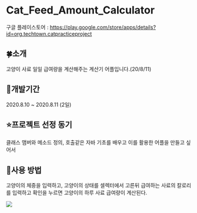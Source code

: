 # Cat_Feed_Amount_Calculator
구글 플레이스토어 : https://play.google.com/store/apps/details?id=org.techtown.catpracticeproject

## 🍀소개
고양이 사료 일일 급여량을 계산해주는 계산기 어플입니다.(20/8/11)

## 🌱개발기간
2020.8.10 ~ 2020.8.11 (2일)

## ⭐프로젝트 선정 동기
클래스 맴버와 메소드 정의, 호출같은 자바 기초를 배우고 이를 활용한 어플을 만들고 싶어서 

## 🤔사용 방법
고양이의 체중을 입력하고, 고양이의 상태를 셀렉터에서 고른뒤 급여하는 사료의 칼로리를 입력하고 확인을 누르면 
고양이의 하루 사료 급여량이 계산된다.

<img src="https://play-lh.googleusercontent.com/yqYdTBJSc-b8xzg9bQWO_0AHkMf8TT_tX_uaS75R1FGruGwyUDFk9fT0kandMP2-CIo=w1920-h880-rw">
